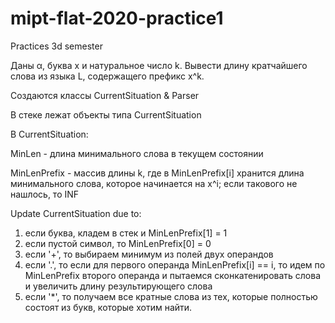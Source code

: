 # mipt-flat-2020-practice1
Practices 3d semester

Даны α, буква x и натуральное число k. Вывести длину кратчайшего слова из языка L, содержащего префикс x^k.

Создаются классы CurrentSituation & Parser

В стеке лежат объекты типа CurrentSituation

В CurrentSituation:
  
MinLen - длина минимального слова в текущем состоянии
  
MinLenPrefix - массив длины k, где в MinLenPrefix[i] хранится длина минимального слова, которое начинается на x^i; если такового не нашлось, то INF

Update CurrentSituation due to:
1. если буква, кладем в стек и MinLenPrefix[1] = 1
2. если пустой символ, то MinLenPrefix[0] = 0
3. если '+', то выбираем минимум из полей двух операндов
4. если '.', то если для первого операнда MinLenPrefix[i] == i, то идем по MinLenPrefix второго операнда и пытаемся сконкатенировать слова и увеличить длину результирующего слова
5. если '*', то получаем все кратные слова из тех, которые полностью состоят из букв, которые хотим найти. 

